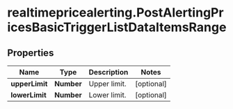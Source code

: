 # realtimepricealerting.PostAlertingPricesBasicTriggerListDataItemsRange

## Properties

Name | Type | Description | Notes
------------ | ------------- | ------------- | -------------
**upperLimit** | **Number** | Upper limit. | [optional] 
**lowerLimit** | **Number** | Lower limit. | [optional] 


